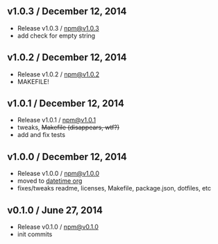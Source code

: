 

## v1.0.3 / December 12, 2014
- Release v1.0.3 / npm@v1.0.3
- add check for empty string

## v1.0.2 / December 12, 2014
- Release v1.0.2 / npm@v1.0.2
- MAKEFILE!

## v1.0.1 / December 12, 2014
- Release v1.0.1 / npm@v1.0.1
- tweaks, ~~Makefile (disappears, wtf?)~~
- add and fix tests

## v1.0.0 / December 12, 2014
- Release v1.0.0 / npm@v1.0.0
- moved to [datetime org](https://github.com/datetime)
- fixes/tweaks readme, licenses, Makefile, package.json, dotfiles, etc

## v0.1.0 / June 27, 2014
- Release v0.1.0 / npm@v0.1.0
- init commits
